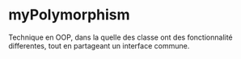 # myPolymorphism

Technique en OOP, dans la quelle des classe ont des fonctionnalité differentes, tout en partageant un interface commune. 
